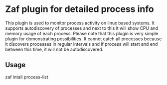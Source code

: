# Zaf plugin for detailed process info
This plugin is used to monitor process activity on linux based systems. It supports autodiscovery of processes and next to this it will show CPU and memory usage of each process.
Please note that this plugin is very simple plugin for domonstrating possibilities. It cannot catch all processes because it discovers processes in regular intervals and if process will start and end between this time, it will not be autodiscovered.

## Usage

zaf intall process-list


